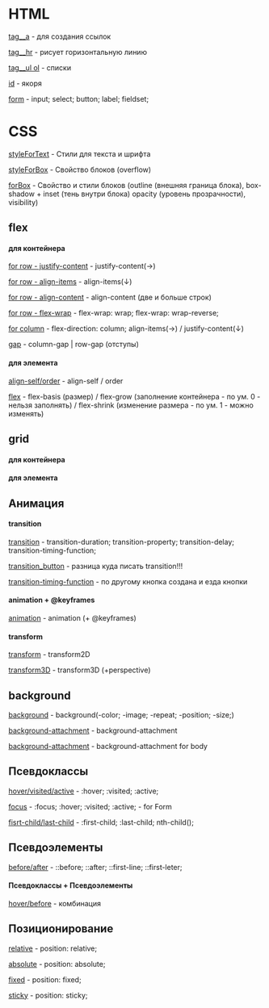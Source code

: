 # HTML

[tag__a](https://TestName2022.github.io/tag__a/ "tag__a") - для создания ссылок

[tag__hr](https://TestName2022.github.io/tag__hr/ "tag__a") - рисует горизонтальную линию

[tag__ul ol](https://TestName2022.github.io/tag__ul.ol/ "tag__ul.ol") -  списки

[id](https://TestName2022.github.io/id/ "id-Якоря") -  якоря

[form](https://TestName2022.github.io/form/ "form") -  input; select; button; label; fieldset;

# CSS

[styleForText](https://TestName2022.github.io/styleForText/ "styleForText") - Стили для текста и шрифта

[styleForBox](https://TestName2022.github.io/styleForBox/ "styleForBox") - Свойство блоков  (overflow)

[forBox](https://TestName2022.github.io/forBox/ "forBox") - Свойство и стили блоков (outline (внешняя граница блока), box-shadow + inset (тень внутри блока) opacity (уровень прозрачности), visibility)

## flex

#### для контейнера
[for row - justify-content](https://TestName2022.github.io/forRow__jc/ "justify-content") - justify-content(→)

[for row - align-items](https://TestName2022.github.io/forRow__align-items/ "align-items") - align-items(↓)

[for row - align-content](https://TestName2022.github.io/align-content/ "align-content") - align-content (две и больше строк)

[for row - flex-wrap](https://TestName2022.github.io/forRow__flex-wrap/ "flex-wrap") - flex-wrap: wrap; flex-wrap: wrap-reverse;

[for column](https://TestName2022.github.io/flex-direction-column;/ "column") - flex-direction: column; align-items(→)  / justify-content(↓)

[gap](https://TestName2022.github.io/flex/ "gap") - column-gap | row-gap (отступы)

#### для элемента

[align-self/order](https://TestName2022.github.io/align-self_order/ "align-self/order") - align-self / order

[flex](https://TestName2022.github.io/flex-shrinkForRow/ "flex") - flex-basis (размер) / flex-grow (заполнение контейнера - по ум. 0 - нельзя заполнять) / flex-shrink (изменение размера - по ум. 1 - можно изменять)

## grid

#### для контейнера

#### для элемента

## Анимация

#### transition

[transition](https://TestName2022.github.io/sixteenthProjectTransitions/ "transition") - transition-duration; transition-property; transition-delay; transition-timing-function;

[transition_button](https://TestName2022.github.io/sixteenth2Project/ "transition-button") - разница куда писать transition!!!

[transition-timing-function](https://TestName2022.github.io/sixteenth3Project/ "transition-timing-function") - по другому кнопка создана и езда кнопки

#### animation + @keyframes

[animation](https://TestName2022.github.io/Animation_keyframes/ "animation") - animation (+ @keyframes) 

#### transform

[transform](https://TestName2022.github.io/nineteenthProjectTransform/ "transform") - transform2D

[transform3D](https://TestName2022.github.io/nineteenth2ProjectTransform/ "transform3D") - transform3D (+perspective)


## background

[background](https://TestName2022.github.io/ninthProject/ "background") - background(-color; -image; -repeat; -position; -size;)

[background-attachment](https://TestName2022.github.io/ninth2Project/ "background-attachment") - background-attachment

[background-attachment](https://TestName2022.github.io/ninth3Project/ "background-attachment") - background-attachment for body

## Псевдоклассы

[hover/visited/active](https://TestName2022.github.io/tenthProject/ "hover/visited/active") - :hover; :visited; :active;

[focus](https://TestName2022.github.io/tenth2Project/ "for Form") - :focus; :hover; :visited; :active; - for Form

[fisrt-child/last-child](https://TestName2022.github.io/tenth3Project/ "fisrt-child/last-child") - :first-child; :last-child; nth-child();

## Псевдоэлементы

[before/after](https://TestName2022.github.io/eleventhProject/ "before/after") - ::before; ::after; ::first-line; ::first-leter;

#### Псевдоклассы + Псевдоэлементы

[hover/before](https://TestName2022.github.io/eleventh2Project/ "hover/before") - комбинация

## Позиционирование

[relative](https://TestName2022.github.io/twelvethProject/ "relative") - position: relative;

[absolute](https://TestName2022.github.io/twelveth2Project/ "absolute") - position: absolute;

[fixed](https://TestName2022.github.io/twelveth3Project/ "fixed") - position: fixed;

[sticky](https://TestName2022.github.io/twelveth4Project/ "sticky") - position: sticky;





